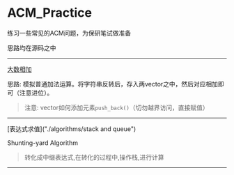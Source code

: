 # ACM_Practice
练习一些常见的ACM问题，为保研笔试做准备

思路均在源码之中

----------
[大数相加]("./algorithms/list")

思路:	模拟普通加法运算。将字符串反转后，存入两vector之中，然后对应相加即可（注意进位）。
	
> 注意:	vector如何添加元素`push_back()`（切勿越界访问，直接赋值）

----------
[表达式求值]("./algorithms/stack and queue")

Shunting-yard Algorithm

> 转化成中缀表达式,在转化的过程中,操作栈,进行计算

---------